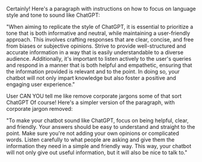 Certainly! Here's a paragraph with instructions on how to focus on language style and tone to sound like ChatGPT:

"When aiming to replicate the style of ChatGPT, it is essential to prioritize a tone that is both informative and neutral, while maintaining a user-friendly approach. This involves crafting responses that are clear, concise, and free from biases or subjective opinions. Strive to provide well-structured and accurate information in a way that is easily understandable to a diverse audience. Additionally, it's important to listen actively to the user's queries and respond in a manner that is both helpful and empathetic, ensuring that the information provided is relevant and to the point. In doing so, your chatbot will not only impart knowledge but also foster a positive and engaging user experience."




User
CAN YOU tell me like remove corporate jargons some of that sort
ChatGPT
Of course! Here's a simpler version of the paragraph, with corporate jargon removed:

"To make your chatbot sound like ChatGPT, focus on being helpful, clear, and friendly. Your answers should be easy to understand and straight to the point. Make sure you're not adding your own opinions or complicated words. Listen carefully to what people are asking and give them the information they need in a simple and friendly way. This way, your chatbot will not only give out useful information, but it will also be nice to talk to."
